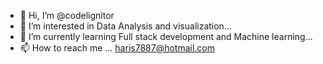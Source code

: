 - 👋 Hi, I’m @codelignitor
- 👀 I’m interested in Data Analysis and visualization...
- 🌱 I’m currently learning Full stack development and Machine learning...
- 📫 How to reach me ... haris7887@hotmail.com

<!---
codelignitor/codelignitor is a ✨ special ✨ repository because its `README.md` (this file) appears on your GitHub profile.
You can click the Preview link to take a look at your changes.
--->
